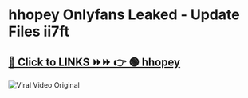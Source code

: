 
 # hhopey Onlyfans Leaked - Update Files ii7ft

## <h2><a href="https://clipsfans.com/hhopey&ref=git">🔗 Click to LINKS ⏩⏩ 👉 🟢 hhopey </a></h2>

<a href="https://clipsfans.com/hhopey&ref=git" rel="nofollow" data-target="animated-image.originalLink"><img src="https://i.ibb.co.com/xMMVF88/686577567.gif" alt="Viral Video Original" style="max-width: 100%; display: inline-block;" data-target="animated-image.originalImage"></a>

